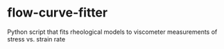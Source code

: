# flow-curve-fitter
Python script that fits rheological models to viscometer measurements of stress vs. strain rate
